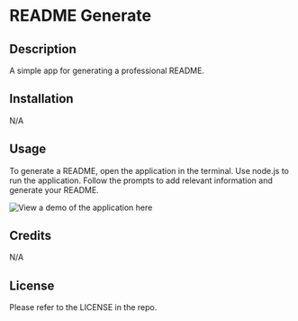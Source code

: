 # README Generate

## Description

A simple app for generating a professional README.

## Installation

N/A

## Usage

To generate a README, open the application in the terminal. Use node.js to run the application. Follow the prompts to add relevant information and generate your README.

![View a demo of the application here](https://drive.google.com/file/d/13V5ZwtubRC5C_gMmXWTagsQEvBDyovdW/view?usp=sharing)

## Credits

N/A

## License

Please refer to the LICENSE in the repo.
